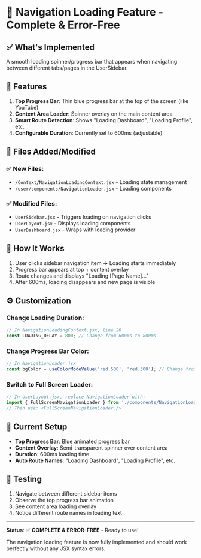 # 🚀 Navigation Loading Feature - Complete & Error-Free

## ✅ **What's Implemented**

A smooth loading spinner/progress bar that appears when navigating between different tabs/pages in the UserSidebar.

## 🎯 **Features**

1. **Top Progress Bar**: Thin blue progress bar at the top of the screen (like YouTube)
2. **Content Area Loader**: Spinner overlay on the main content area
3. **Smart Route Detection**: Shows "Loading Dashboard", "Loading Profile", etc.
4. **Configurable Duration**: Currently set to 600ms (adjustable)

## 📁 **Files Added/Modified**

### ✅ **New Files:**
- `/Context/NavigationLoadingContext.jsx` - Loading state management
- `/user/components/NavigationLoader.jsx` - Loading components

### ✅ **Modified Files:**
- `UserSidebar.jsx` - Triggers loading on navigation clicks
- `UserLayout.jsx` - Displays loading components
- `UserDashboard.jsx` - Wraps with loading provider

## 🎨 **How It Works**

1. User clicks sidebar navigation item → Loading starts immediately
2. Progress bar appears at top + content overlay
3. Route changes and displays "Loading [Page Name]..."
4. After 600ms, loading disappears and new page is visible

## ⚙️ **Customization**

### Change Loading Duration:
```javascript
// In NavigationLoadingContext.jsx, line 20
const LOADING_DELAY = 800; // Change from 600ms to 800ms
```

### Change Progress Bar Color:
```javascript
// In NavigationLoader.jsx
const bgColor = useColorModeValue('red.500', 'red.300'); // Change from blue to red
```

### Switch to Full Screen Loader:
```javascript
// In UserLayout.jsx, replace NavigationLoader with:
import { FullScreenNavigationLoader } from './components/NavigationLoader';
// Then use: <FullScreenNavigationLoader />
```

## 🔧 **Current Setup**

- **Top Progress Bar**: Blue animated progress bar
- **Content Overlay**: Semi-transparent spinner over content area
- **Duration**: 600ms loading time
- **Auto Route Names**: "Loading Dashboard", "Loading Profile", etc.

## 🚀 **Testing**

1. Navigate between different sidebar items
2. Observe the top progress bar animation
3. See content area loading overlay
4. Notice different route names in loading text

---

**Status**: ✅ **COMPLETE & ERROR-FREE** - Ready to use!

The navigation loading feature is now fully implemented and should work perfectly without any JSX syntax errors.